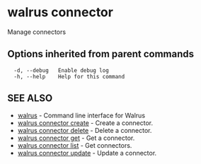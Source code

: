 # walrus connector

Manage connectors

## Options inherited from parent commands

```
  -d, --debug   Enable debug log
  -h, --help    Help for this command
```

## SEE ALSO

* [walrus](../walrus)	 - Command line interface for Walrus
* [walrus connector create](walrus_connector_create)	 - Create a connector.
* [walrus connector delete](walrus_connector_delete)	 - Delete a connector.
* [walrus connector get](walrus_connector_get)	 - Get a connector.
* [walrus connector list](walrus_connector_list)	 - Get connectors.
* [walrus connector update](walrus_connector_update)	 - Update a connector.

